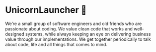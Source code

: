 # UnicornLauncher 🦄

We’re a small group of software engineers and old friends who are passionate about coding. We value clean code that works and well-designed systems, while always keeping an eye on delivering business value through our implementations. We get together periodically to talk about code, life and all things that comes to mind.
